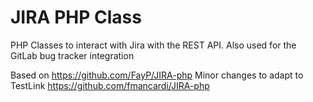 # JIRA PHP Class
PHP Classes to interact with Jira with the REST API.
Also used for the GitLab bug tracker integration

Based on https://github.com/FayP/JIRA-php
Minor changes to adapt to TestLink https://github.com/fmancardi/JIRA-php
